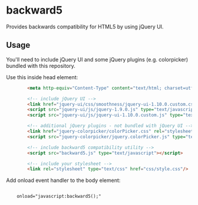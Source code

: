 # backward5

Provides backwards compatibility for HTML5 by using jQuery UI.

## Usage

You'll need to include jQuery UI and some jQuery plugins (e.g. colorpicker) bundled with this repository.

Use this inside head element:

``` html
        <meta http-equiv="Content-Type" content="text/html; charset=utf-8"/>

        <!-- include jQuery UI -->
        <link href="jquery-ui/css/smoothness/jquery-ui-1.10.0.custom.css" rel="stylesheet"/>
        <script src="jquery-ui/js/jquery-1.9.0.js" type="text/javascript"></script>
        <script src="jquery-ui/js/jquery-ui-1.10.0.custom.js" type="text/javascript"></script>

        <!-- additional jQuery plugins - not bundled with jQuery UI -->
        <link href="jquery-colorpicker/colorPicker.css" rel="stylesheet" type="text/css"/>
        <script src="jquery-colorpicker/jquery.colorPicker.js" type="text/javascript"></script>

        <!-- include backward5 compatibility utility -->
        <script src="backward5.js" type="text/javascript"></script>

        <!-- include your stylesheet -->
        <link rel="stylesheet" type="text/css" href="css/style.css"/>
```

Add onload event handler to the body element:

<code>
    onload="javascript:backward5();"
</code>
